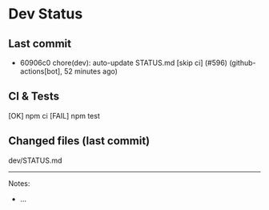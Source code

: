 # Dev Status

## Last commit
- 60906c0 chore(dev): auto-update STATUS.md [skip ci] (#596) (github-actions[bot], 52 minutes ago)
## CI & Tests
[OK] npm ci
[FAIL] npm test

## Changed files (last commit)
dev/STATUS.md

---
Notes:
- ...
